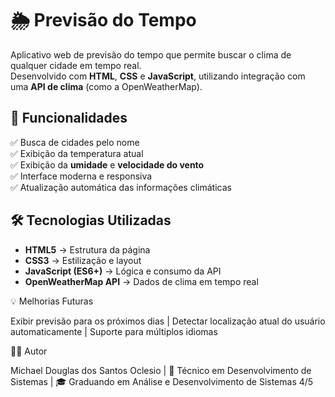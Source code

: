 # 🌦️ Previsão do Tempo

Aplicativo web de previsão do tempo que permite buscar o clima de qualquer cidade em tempo real.  
Desenvolvido com **HTML**, **CSS** e **JavaScript**, utilizando integração com uma **API de clima** (como a OpenWeatherMap).

## 🚀 Funcionalidades

✅ Busca de cidades pelo nome  
✅ Exibição da temperatura atual  
✅ Exibição da **umidade** e **velocidade do vento**  
✅ Interface moderna e responsiva  
✅ Atualização automática das informações climáticas  

## 🛠️ Tecnologias Utilizadas

- **HTML5** → Estrutura da página  
- **CSS3** → Estilização e layout  
- **JavaScript (ES6+)** → Lógica e consumo da API  
- **OpenWeatherMap API** → Dados de clima em tempo real


💡 Melhorias Futuras

Exibir previsão para os próximos dias |
Detectar localização atual do usuário automaticamente |
Suporte para múltiplos idiomas 

🧑‍💻 Autor

Michael Douglas dos Santos Oclesio |
📘 Técnico em Desenvolvimento de Sistemas |
🎓 Graduando em Análise e Desenvolvimento de Sistemas 4/5


